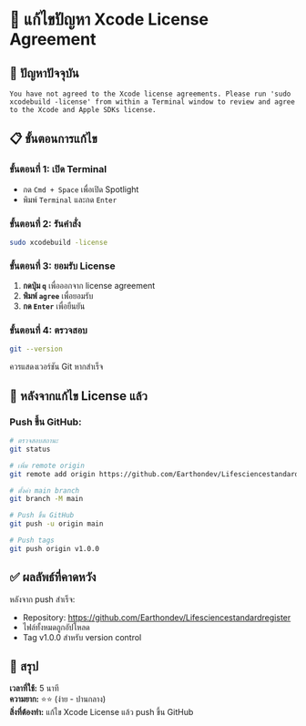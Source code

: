 # 🔧 แก้ไขปัญหา Xcode License Agreement

## 🚨 ปัญหาปัจจุบัน
```
You have not agreed to the Xcode license agreements. Please run 'sudo xcodebuild -license' from within a Terminal window to review and agree to the Xcode and Apple SDKs license.
```

## 📋 ขั้นตอนการแก้ไข

### ขั้นตอนที่ 1: เปิด Terminal
- กด `Cmd + Space` เพื่อเปิด Spotlight
- พิมพ์ `Terminal` และกด `Enter`

### ขั้นตอนที่ 2: รันคำสั่ง
```bash
sudo xcodebuild -license
```

### ขั้นตอนที่ 3: ยอมรับ License
1. **กดปุ่ม `q`** เพื่อออกจาก license agreement
2. **พิมพ์ `agree`** เพื่อยอมรับ
3. **กด `Enter`** เพื่อยืนยัน

### ขั้นตอนที่ 4: ตรวจสอบ
```bash
git --version
```
ควรแสดงเวอร์ชัน Git หากสำเร็จ

## 🚀 หลังจากแก้ไข License แล้ว

### Push ขึ้น GitHub:
```bash
# ตรวจสอบสถานะ
git status

# เพิ่ม remote origin
git remote add origin https://github.com/Earthondev/Lifesciencestandardregister.git

# ตั้งค่า main branch
git branch -M main

# Push ขึ้น GitHub
git push -u origin main

# Push tags
git push origin v1.0.0
```

## ✅ ผลลัพธ์ที่คาดหวัง

หลังจาก push สำเร็จ:
- Repository: https://github.com/Earthondev/Lifesciencestandardregister
- ไฟล์ทั้งหมดถูกอัปโหลด
- Tag v1.0.0 สำหรับ version control

## 🎯 สรุป

**เวลาที่ใช้:** 5 นาที  
**ความยาก:** ⭐⭐ (ง่าย - ปานกลาง)  
**สิ่งที่ต้องทำ:** แก้ไข Xcode License แล้ว push ขึ้น GitHub
